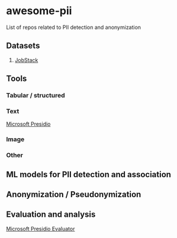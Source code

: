 # awesome-pii
List of repos related to PII detection and anonymization

## Datasets

1. [JobStack](https://github.com/kris927b/JobStack)

## Tools

### Tabular / structured

### Text


[Microsoft Presidio](https://github.com/microsoft/presidio)

### Image

### Other

## ML models for PII detection and association

## Anonymization / Pseudonymization


## Evaluation and analysis

[Microsoft Presidio Evaluator](https://github.com/microsoft/presidio-research) 

